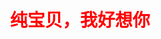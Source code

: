<!DOCTYPE html>  
<html>  
<body>  
  <h1 style="text-align: center; color: red;">纯宝贝，我好想你</h1>  
</body>  
</html>  
